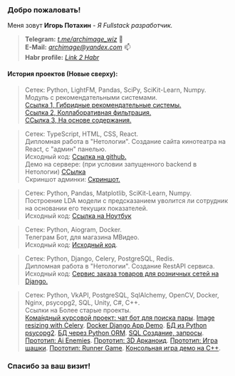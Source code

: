 
### Добро пожаловать!<br>
Меня зовут <b>Игорь Потахин</b> - <em>Я Fullstack разработчик.</em>
> <strong>Telegram:</strong> <em>[t.me/archimage_wiz](https://t.me/archimage_wiz)</em> 💬<br>
> <strong>E-Mail:</strong> <em>[archimage@yandex.com](mailto:archimage@yandex.com)</em> 📫<br>
> <strong>Habr profile:</strong> <em>[Link 2 Habr](https://career.habr.com/archimage_wiz)</em> <br>

#### История проектов (Новые сверху):

> Сетек: Python, LightFM, Pandas, SciPy, SciKit-Learn, Numpy.  
> Модуль с рекомендательными системами.  
> [Ссылка 1, Гибридные рекомендательные системы.](https://github.com/archimage-wiz/DS_RecommendSystemModule/blob/main/5_GybridRS/hw.ipynb)  
> [Ссылка 2, Коллаборативная фильтрация.](https://github.com/archimage-wiz/DS_RecommendSystemModule/blob/main/3_CollaborativeFiltering/hw.ipynb)  
> [ССылка 3, На основе содержания.](https://github.com/archimage-wiz/DS_RecommendSystemModule/blob/main/2_RS_BasedOnContent/hw.ipynb)  

> Сетек: TypeScript, HTML, CSS, React.  
> Дипломная работа в "Нетологии". Создание сайта кинотеатра на React, с "админ" панелью.  
> Исходный код: [Ссылка на github.](https://github.com/archimage-wiz/Frontend_CinemaTicketsSystem/)  
> Демо на сервере: (при условии запущенного backend в Нетологии) [ССылка](https://x-www.com/cinema)  
> Скриншот админки: [Скриншот.](https://github.com/archimage-wiz/archimage-wiz/blob/main/cinema_admin.png)  

> Сетек: Python, Pandas, Matplotlib, SciKit-Learn, Numpy.  
> Построение LDA модели с предсказанием уволится ли сотрудник на основании его текущих показателей.  
> Исходный код: [Ссылка на Ноутбук](https://github.com/archimage-wiz/DS_PythonStat_Hw_Final/blob/main/Hw_.ipynb)  

> Сетек: Python, Aiogram, Docker.  
> Телеграм Бот, для магазина МВидео.    
> Исходный код: [Исходный код](https://github.com/archimage-wiz/TelegramBot_Mvideo540).

> Сетек: Python, Django, Celery, PostgreSQL, Redis.  
> Дипломная работа в "Нетологии". Создание RestAPI сервиса.  
> Исходный код: [Сервис заказа товаров для розничных сетей на Django.](https://github.com/archimage-wiz/PythonDiplom)

> Сетек: Python, VkAPI, PostgreSQL, SqlAlchemy, OpenCV, Docker, Nginx, psycopg2, SQL, Unity, C#, C++.  
> Ccылки на Более старые проекты.  
> [Кома́ндный курсовой проект: чат бот для поиска пары](https://github.com/archimage-wiz/adpy-team-diplom).
[Image resizing with Celery](https://github.com/archimage-wiz/Hw8_Celery).
[Docker Django App Demo](https://github.com/archimage-wiz/Hw4_DockerCompose_Nginx-WebApp-PostgreSQL).
[БД из Python psycopg2](https://github.com/archimage-wiz/PY_CASEDB_Hw5_PostgreSQL_Python_Requests).
[БД через Python ORM](https://github.com/archimage-wiz/PY_CASEDB_Hw6_SQLAlchemy).
[SQL Создание, запросы](https://github.com/archimage-wiz/PY_CASEDB_Hw4).
[Прототип: Ai Enemies](https://github.com/archimage-wiz/Unity_Case3_AdvUnity_Hw3_Hw3_Ai_Enemies).
[Прототип: 3D Арканоид](https://github.com/archimage-wiz/Unity_Case3_AdvUnity_Hw1_Arkanoid).
[Прототип: Игра шашки](https://github.com/archimage-wiz/Unity_Case2_Hw34).
[Прототип: Runner Game](https://github.com/archimage-wiz/Unity_Case1_RunnerProto).
[Консольная игра демо на С++](https://github.com/archimage-wiz/LifeGame_demo).

### Спасибо за ваш визит!
